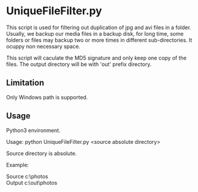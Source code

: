 # UniqueFileFilter.py

This script is used for filtering out duplication of jpg and avi files in a folder. 
Usually, we backup our  media files in a backup disk, for long time, some folders or files may backup two or more times in different sub-directories. It ocuppy non necessary space.

This script will caculate the MD5 signature and only keep one copy of the files. The output directory will be with 'out' prefix directory.

## Limitation
Only Windows path is supported. 

## Usage 

Python3 environment.

Usage: python UniqueFileFilter.py \<source absolute directory>

Source directory is absolute. 


Example:  
   
Source      c:\photos  
Output      c:\out\photos





